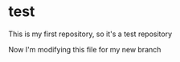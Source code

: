 # test
This is my first repository, so it's a test repository

Now I'm modifying this file for my new branch
